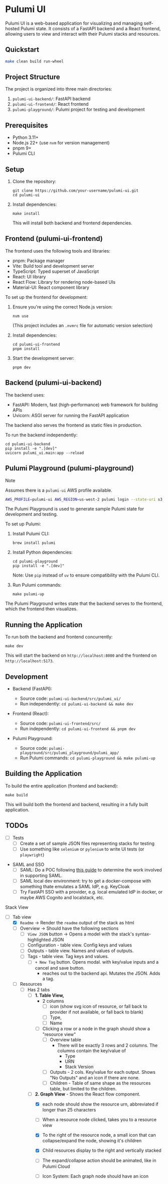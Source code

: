 # Pulumi UI

Pulumi UI is a web-based application for visualizing and managing self-hosted Pulumi state. It consists of a FastAPI backend and a React frontend, allowing users to view and interact with their Pulumi stacks and resources.

## Quickstart

```bash
make clean build run-wheel
```

## Project Structure

The project is organized into three main directories:

1. `pulumi-ui-backend/`: FastAPI backend
2. `pulumi-ui-frontend/`: React frontend
3. `pulumi-playground/`: Pulumi project for testing and development

## Prerequisites

- Python 3.11+
- Node.js 22+ (use `nvm` for version management)
- pnpm 9+
- Pulumi CLI

## Setup

1. Clone the repository:
   ```
   git clone https://github.com/your-username/pulumi-ui.git
   cd pulumi-ui
   ```

2. Install dependencies:
   ```
   make install
   ```

   This will install both backend and frontend dependencies.

## Frontend (pulumi-ui-frontend)

The frontend uses the following tools and libraries:

- pnpm: Package manager
- Vite: Build tool and development server
- TypeScript: Typed superset of JavaScript
- React: UI library
- React Flow: Library for rendering node-based UIs
- Material-UI: React component library

To set up the frontend for development:

1. Ensure you're using the correct Node.js version:
   ```
   nvm use
   ```
   (This project includes an `.nvmrc` file for automatic version selection)

2. Install dependencies:
   ```
   cd pulumi-ui-frontend
   pnpm install
   ```

3. Start the development server:
   ```
   pnpm dev
   ```

## Backend (pulumi-ui-backend)

The backend uses:

- FastAPI: Modern, fast (high-performance) web framework for building APIs
- Uvicorn: ASGI server for running the FastAPI application

The backend also serves the frontend as static files in production.

To run the backend independently:

```
cd pulumi-ui-backend
pip install -e ".[dev]"
uvicorn pulumi_ui.main:app --reload
```

## Pulumi Playground (pulumi-playground)

> [!NOTE]
> Assumes there is a `pulumi-ui` AWS profile available.

```bash
AWS_PROFILE=pulumi-ui AWS_REGION=us-west-2 pulumi login --state-uri s3://mlops-club-pulumi-state 
```

The Pulumi Playground is used to generate sample Pulumi state for development and testing.

To set up Pulumi:

1. Install Pulumi CLI:
   ```
   brew install pulumi
   ```

2. Install Python dependencies:
   ```
   cd pulumi-playground
   pip install -e ".[dev]"
   ```
   Note: Use `pip` instead of `uv` to ensure compatibility with the Pulumi CLI.

3. Run Pulumi commands:
   ```
   make pulumi-up
   ```

The Pulumi Playground writes state that the backend serves to the frontend, which the frontend then visualizes.

## Running the Application

To run both the backend and frontend concurrently:

```
make dev
```

This will start the backend on `http://localhost:8000` and the frontend on `http://localhost:5173`.

## Development

- Backend (FastAPI):
  - Source code: `pulumi-ui-backend/src/pulumi_ui/`
  - Run independently: `cd pulumi-ui-backend && make dev`

- Frontend (React):
  - Source code: `pulumi-ui-frontend/src/`
  - Run independently: `cd pulumi-ui-frontend && pnpm dev`

- Pulumi Playground:
  - Source code: `pulumi-playground/src/pulumi_playground/pulumi_app/`
  - Run Pulumi commands: `cd pulumi-playground && make pulumi-up`

## Building the Application

To build the entire application (frontend and backend):

```
make build
```

This will build both the frontend and backend, resulting in a fully built application.


## TODOs

- [ ] Tests
  - [ ] Create a set of sample JSON files representing stacks for testing
  - [ ] Use something like `selenium` or `pylenium` to write UI tests (or `playwright`)

- SAML and SSO
  - [ ] SAML: Do a POC following [this guide](https://blog.purple-technology.com/how-to-build-serverless-app-with-saml-auth-via-aws-iam-identity-center/) to determine the work involved in supporting SAML.
  - [ ] SAML local dev environment: try to get a docker-compose with something thate emulates a SAML IdP, e.g. KeyCloak
  - [ ] Try FastAPI SSO with a provider, e.g. local emulated IdP in docker, or maybe AWS Cognito and localstack, etc.

Stack View
- [ ] Tab view
   - [x] `Readme` -> Render the `readme` output of the stack as html
   - [ ] Overview -> Should have the following sections
     - [ ] `View JSON` button -> Opens a model with the stack's syntax-highlighted JSON
     - [ ] Configuration - table view. Config keys and values
     - [ ] Outputs - table view. Names and values of outputs.
     - [ ] Tags - table view. Tag keys and values.
       - [ ] `+ New Tag` button. Opens modal. with key/value inputs and a cancel and save button.
         - reaches out to the backend api. Mutates the JSON. Adds a tag.
   - [ ] Resources
     - [ ] Has 2 tabs
         - [ ] **1. Table View,** 
           - 2 columns
             - [ ] icon (show svg icon of resource, or fall back to provider if not available, or fall back to blank)
             - [ ] Type, 
             - [ ] Name
           - [ ] Clicking a row or a node in the graph should show a "resource view"
             - [ ] Overview table
               - There will be exactly 3 rows and 2 columns. The columns contain the key/value of
                 - Type
                 - URN
                 - Stack Version
             - [ ] Outputs - 2 cols. Key/value for each output. Shows "No Outputs" and an icon if there are none.
             - [ ] Children - Table of same shape as the resources table, but limited to the children. 
         - [ ] **2. Graph View** - Shows the React flow component.
            - [x] each node should show the resource urn, abbreviated if longer than 25 characters
            - [ ] When a resource node clicked, takes you to a resource view
            - [x] To the right of the resource node, a small icon that can collapse/expand the node, showing it's children
            - [x] Child resources display to the right and vertically stacked
            - [ ] The expand/collapse action should be animated, like in Pulumi Cloud
            - [ ] Icon System: Each graph node should have an icon

   

